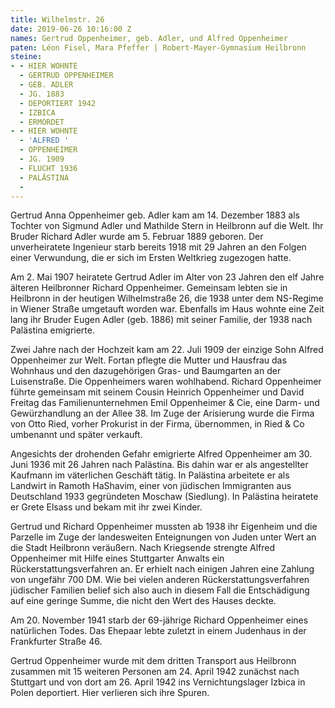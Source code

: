 ```yaml
---
title: Wilhelmstr. 26
date: 2019-06-26 10:16:00 Z
names: Gertrud Oppenheimer, geb. Adler, und Alfred Oppenheimer
paten: Léon Fisel, Mara Pfeffer | Robert-Mayer-Gymnasium Heilbronn
steine:
- - HIER WOHNTE
  - GERTRUD OPPENHEIMER
  - GEB. ADLER
  - JG. 1883
  - DEPORTIERT 1942
  - IZBICA
  - ERMORDET
- - HIER WOHNTE
  - 'ALFRED '
  - OPPENHEIMER
  - JG. 1909
  - FLUCHT 1936
  - PALÄSTINA
  - 
---
```


Gertrud Anna Oppenheimer geb. Adler kam am 14. Dezember 1883 als Tochter von Sigmund Adler und Mathilde Stern in Heilbronn auf die Welt. Ihr Bruder Richard Adler wurde am 5. Februar 1889 geboren. Der unverheiratete Ingenieur starb bereits 1918 mit 29 Jahren an den Folgen einer Verwundung, die er sich im Ersten Weltkrieg zugezogen hatte.

Am 2. Mai 1907 heiratete Gertrud Adler im Alter von 23 Jahren den elf Jahre älteren Heilbronner Richard Oppenheimer. Gemeinsam lebten sie in Heilbronn in der heutigen Wilhelmstraße 26, die 1938 unter dem NS-Regime in Wiener Straße umgetauft worden war. Ebenfalls im Haus wohnte eine Zeit lang ihr Bruder Eugen Adler (geb. 1886) mit seiner Familie, der 1938 nach Palästina emigrierte.

Zwei Jahre nach der Hochzeit kam am 22. Juli 1909 der einzige Sohn Alfred Oppenheimer zur Welt. Fortan pflegte die Mutter und Hausfrau das Wohnhaus und den dazugehörigen Gras- und Baumgarten an der Luisenstraße. Die Oppenheimers waren wohlhabend. Richard Oppenheimer führte gemeinsam mit seinem Cousin Heinrich Oppenheimer und David Freitag das Familienunternehmen Emil Oppenheimer & Cie, eine Darm- und Gewürzhandlung an der Allee 38. Im Zuge der Arisierung wurde die Firma von Otto Ried, vorher Prokurist in der Firma, übernommen, in Ried & Co umbenannt und später verkauft.

Angesichts der drohenden Gefahr emigrierte Alfred Oppenheimer am 30. Juni 1936 mit 26 Jahren nach Palästina. Bis dahin war er als angestellter Kaufmann im väterlichen Geschäft tätig. In Palästina arbeitete er als Landwirt in Ramoth HaShavim, einer von jüdischen Immigranten aus Deutschland 1933 gegründeten Moschaw (Siedlung). In Palästina heiratete er Grete Elsass und bekam mit ihr zwei Kinder.

Gertrud und Richard Oppenheimer mussten ab 1938 ihr Eigenheim und die Parzelle im Zuge der landesweiten Enteignungen von Juden unter Wert an die Stadt Heilbronn veräußern. Nach Kriegsende strengte Alfred Oppenheimer mit Hilfe eines Stuttgarter Anwalts ein Rückerstattungsverfahren an. Er erhielt nach einigen Jahren eine Zahlung von ungefähr 700 DM. Wie bei vielen anderen Rückerstattungsverfahren jüdischer Familien belief sich also auch in diesem Fall die Entschädigung auf eine geringe Summe, die nicht den Wert des Hauses deckte.

Am 20. November 1941 starb der 69-jährige Richard Oppenheimer eines natürlichen Todes. Das Ehepaar lebte zuletzt in einem Judenhaus in der Frankfurter Straße 46.

Gertrud Oppenheimer wurde mit dem dritten Transport aus Heilbronn zusammen mit 15 weiteren Personen am 24. April 1942 zunächst nach Stuttgart und von dort am 26. April 1942 ins Vernichtungslager Izbica in Polen deportiert. Hier verlieren sich ihre Spuren.